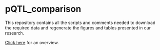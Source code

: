 # pQTL_comparison

This repository contains all the scripts and comments needed to download the required data and regenerate the figures and tables presented in our research.

[Click here](https://sw4rsw4r.github.io/pQTL_comparison/pQTL_comparison.html) for an overview.
